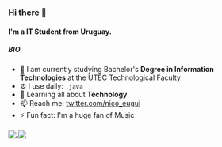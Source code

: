### Hi there 👋

#### I'm a IT Student from Uruguay.


##### BIO

- 🏢 I am currently studying Bachelor's **Degree in Information Technologies** at the UTEC Technological Faculty
- ⚙️ I use daily: `.java`
- 🌱 Learning all about **Technology**
- 📫 Reach me: [twitter.com/nico_eugui](https://twitter.com/nico_eugui)
- ⚡️ Fun fact: I'm a huge fan of Music
<a href="https://github.com/NicoEugui">
  <img align="center" src="https://github-readme-stats.vercel.app/api?username=NicoEugui&show_icons=true&show_icons=true&count_private=true&theme=dark" />
</a>
<a href="https://github.com/NicoEugui">
  <img align="center" src="https://github-readme-stats.vercel.app/api/top-langs/?username=NicoEugui&count_private=true" />
</a>

 














